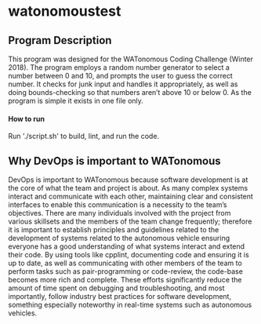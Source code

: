 # watonomoustest

## Program Description
This program was designed for the WATonomous Coding Challenge (Winter 2018). The program employs a random number generator to select a number between 0 and 10, and prompts the user to guess the correct number. It checks for junk input and handles it appropriately, as well as doing bounds-checking so that numbers aren’t above 10 or below 0. As the program is simple it exists in one file only.

#### How to run
Run './script.sh' to build, lint, and run the code.

## Why DevOps is important to WATonomous
DevOps is important to WATonomous because software development is at the core of what the team and project is about. As many complex systems interact and communicate with each other, maintaining clear and consistent interfaces to enable this communication is a necessity to the team’s objectives. There are many individuals involved with the project from various skillsets and the members of the team change frequently; therefore it is important to establish principles and guidelines related to the development of systems related to the autonomous vehicle ensuring everyone has a good understanding of what systems interact and extend their code. By using tools like cpplint, documenting code and ensuring it is up to date, as well as communicating with other members of the team to perform tasks such as pair-programming or code-review, the code-base becomes more rich and complete. These efforts significantly reduce the amount of time spent on debugging and troubleshooting, and most importantly, follow industry best practices for software development, something especially noteworthy in real-time systems such as autonomous vehicles. 
